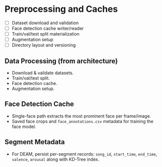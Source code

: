 # Preprocessing and Caches

- [ ] Dataset download and validation
- [ ] Face detection cache writer/reader
- [ ] Train/val/test split materialization
- [ ] Augmentation setup
- [ ] Directory layout and versioning

## Data Processing (from architecture)
- Download & validate datasets.
- Train/val/test split.
- Face detection cache.
- Augmentation setup.

## Face Detection Cache
- Single-face path extracts the most prominent face per frame/image.
- Saved face crops and `face_annotations.csv` metadata for training the face model.

## Segment Metadata
- For DEAM, persist per-segment records: `song_id`, `start_time`, `end_time`, `valence`, `arousal` along with KD-Tree index.
